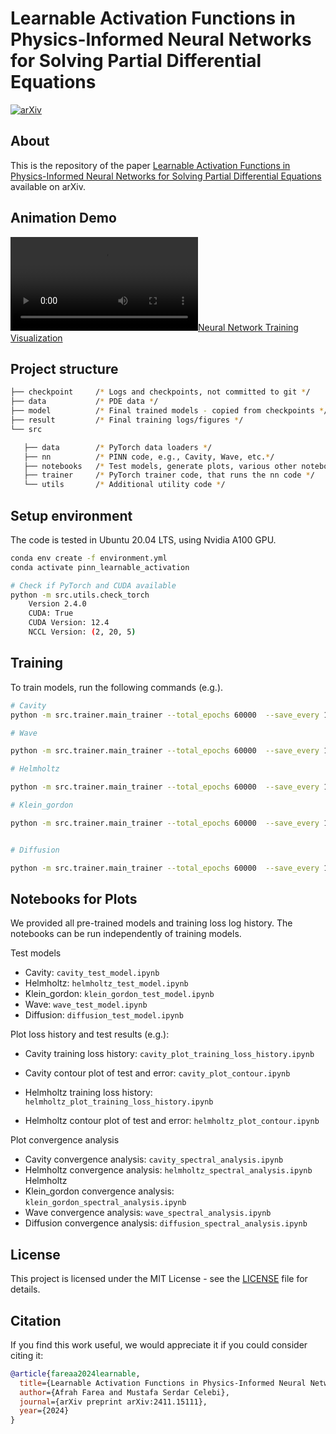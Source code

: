 # Learnable Activation Functions in Physics-Informed Neural Networks for Solving Partial Differential Equations


[![arXiv](https://img.shields.io/badge/arXiv-2411.15111-b31b1b.svg)](https://arxiv.org/abs/2411.15111)


## About

This is the repository of the paper [Learnable Activation Functions in Physics-Informed Neural Networks for Solving Partial Differential Equations](https://arxiv.org/abs/2411.15111) available on arXiv.


## Animation Demo

[![Neural Network Training Visualization](./gif/all_animations2.mp4)](./gif/all_animations2.mp4)
## Project structure

```bash
├── checkpoint     /* Logs and checkpoints, not committed to git */
├── data           /* PDE data */
├── model          /* Final trained models - copied from checkpoints */
├── result         /* Final training logs/figures */
└── src 

   ├── data        /* PyTorch data loaders */
   ├── nn          /* PINN code, e.g., Cavity, Wave, etc.*/
   ├── notebooks   /* Test models, generate plots, various other notebooks */
   ├── trainer     /* PyTorch trainer code, that runs the nn code */
   └── utils       /* Additional utility code */
```

## Setup environment

The code is tested in Ubuntu 20.04 LTS, using Nvidia A100 GPU.

```bash
conda env create -f environment.yml
conda activate pinn_learnable_activation

# Check if PyTorch and CUDA available
python -m src.utils.check_torch
    Version 2.4.0
    CUDA: True
    CUDA Version: 12.4
    NCCL Version: (2, 20, 5)
```

## Training

To train models, run the following commands (e.g.).

```bash
# Cavity
python -m src.trainer.main_trainer --total_epochs 60000  --save_every 1000 --print_every 1000 --batch_size 128 --log_path ./checkpoints --solver tanh  --problem cavity --weights "[2 , 2 , 2 , 2 , 4 , 0.1]" --network "[3, 300, 300, 300, 3]" --dataset_path ./data/cavity.mat

# Wave

python -m src.trainer.main_trainer --total_epochs 60000  --save_every 1000 --print_every 1000 --batch_size 128 --log_path ./checkpoints --solver tanh --problem wave --weights "[100.0, 100.0, 1.0]" --network "[2, 300, 300, 300, 300, 1]"

# Helmholtz

python -m src.trainer.main_trainer --total_epochs 60000  --save_every 1000 --print_every 1000 --batch_size 128 --log_path ./checkpoints --solver tanh  --problem helmholtz --weights "[10.0, 1.0]" --network "[2, 30, 30, 30, 1]"

# Klein_gordon

python -m src.trainer.main_trainer --total_epochs 60000  --save_every 1000 --print_every 1000 --batch_size 128 --log_path ./checkpoints --solver tanh --problem klein_gordon  --weights  "[50.0, 50.0, 1.0]" --network "[2, 30, 30, 30, 1]"


# Diffusion

python -m src.trainer.main_trainer --total_epochs 60000  --save_every 1000 --print_every 1000 --batch_size 128 --log_path ./checkpoints --solver tanh --problem diffusion  --weights "[10.0, 10.0, 1.0]" --network "[3, 300, 300, 300, 1]"

```
## Notebooks for Plots

We provided all pre-trained models and training loss log history. The notebooks can be run independently of training models.

Test models

- Cavity: `cavity_test_model.ipynb`
- Helmholtz: `helmholtz_test_model.ipynb`
- Klein_gordon: `klein_gordon_test_model.ipynb`
- Wave: `wave_test_model.ipynb`
- Diffusion: `diffusion_test_model.ipynb`

Plot loss history and test results (e.g.):

- Cavity training loss history: `cavity_plot_training_loss_history.ipynb`
- Cavity contour plot of test and error: `cavity_plot_contour.ipynb`

- Helmholtz training loss history: `helmholtz_plot_training_loss_history.ipynb`
- Helmholtz contour plot of test and error: `helmholtz_plot_contour.ipynb`

Plot convergence analysis

- Cavity convergence analysis: `cavity_spectral_analysis.ipynb`
- Helmholtz convergence analysis: `helmholtz_spectral_analysis.ipynb`
  Helmholtz
- Klein_gordon convergence analysis: `klein_gordon_spectral_analysis.ipynb`
- Wave convergence analysis: `wave_spectral_analysis.ipynb`
- Diffusion convergence analysis: `diffusion_spectral_analysis.ipynb`



## License

This project is licensed under the MIT License - see the [LICENSE](LICENSE) file for details.

## Citation

If you find this work useful, we would appreciate it if you could consider citing it:

```bibtex
@article{fareaa2024learnable,
  title={Learnable Activation Functions in Physics-Informed Neural Networks for Solving Partial Differential Equations},
  author={Afrah Farea and Mustafa Serdar Celebi},
  journal={arXiv preprint arXiv:2411.15111},
  year={2024}
}

